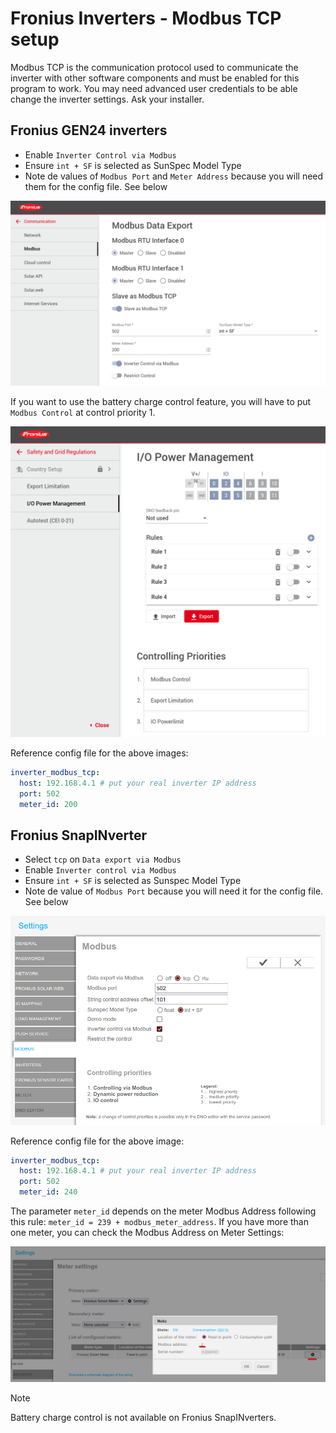 # Fronius Inverters - Modbus TCP setup

Modbus TCP is the communication protocol used to communicate the inverter with other software components and must be enabled for this program to work. You may need advanced user credentials to be able change the inverter settings. Ask your installer.

## Fronius GEN24 inverters

- Enable `Inverter Control via Modbus`
- Ensure `int + SF` is selected as SunSpec Model Type
- Note de values of `Modbus Port` and `Meter Address` because you will need them for the config file. See below

![Modbus TCP setup on Fronius GEN24 inverter](./img/fro_gen24_modbus_cfg.png)

If you want to use the battery charge control feature, you will have to put `Modbus Control` at control priority 1.

![Modbus TCP setup on Fronius GEN24 inverter](./img/fro_gen24_modbus_prio.png)

Reference config file for the above images:
```yaml
inverter_modbus_tcp:
  host: 192.168.4.1 # put your real inverter IP address
  port: 502
  meter_id: 200
```

## Fronius SnapINverter

- Select `tcp` on `Data export via Modbus`
- Enable `Inverter control via Modbus`
- Ensure `int + SF` is selected as Sunspec Model Type
- Note de value of `Modbus Port` because you will need it for the config file. See below

![Modbus TCP setup on Fronius SnapINverter](./img/fro_snapinv_modbus_cfg.png)

Reference config file for the above image:
```yaml
inverter_modbus_tcp:
  host: 192.168.4.1 # put your real inverter IP address
  port: 502
  meter_id: 240
```

The parameter `meter_id` depends on the meter Modbus Address following this rule: `meter_id = 239 + modbus_meter_address`. If you have more than one meter, you can check the Modbus Address on Meter Settings:

![Meter Modbus Address on Fronius SnapINverter](./img/fro_snapinv_meter_addr.png)

> [!NOTE]
> Battery charge control is not available on Fronius SnapINverters.

